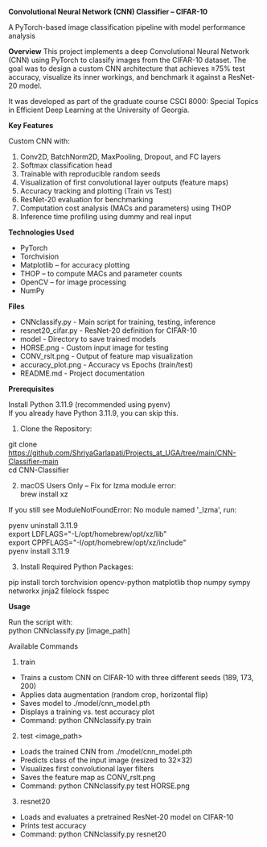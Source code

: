 **Convolutional Neural Network (CNN) Classifier – CIFAR-10**

A PyTorch-based image classification pipeline with model performance analysis

**Overview**
This project implements a deep Convolutional Neural Network (CNN) using PyTorch to classify images from the CIFAR-10 dataset. The goal was to design a custom CNN architecture that achieves ≥75% test accuracy, visualize its inner workings, and benchmark it against a ResNet-20 model.

It was developed as part of the graduate course CSCI 8000: Special Topics in Efficient Deep Learning at the University of Georgia.

**Key Features**

Custom CNN with:

1. Conv2D, BatchNorm2D, MaxPooling, Dropout, and FC layers
2. Softmax classification head
3. Trainable with reproducible random seeds
4. Visualization of first convolutional layer outputs (feature maps)
5. Accuracy tracking and plotting (Train vs Test)
6. ResNet-20 evaluation for benchmarking
7. Computation cost analysis (MACs and parameters) using THOP
8. Inference time profiling using dummy and real input

**Technologies Used**

* PyTorch
* Torchvision
* Matplotlib – for accuracy plotting
* THOP – to compute MACs and parameter counts
* OpenCV – for image processing
* NumPy

**Files**

* CNNclassify.py - Main script for training, testing, inference<br>
* resnet20_cifar.py - ResNet-20 definition for CIFAR-10<br>
* model - Directory to save trained models<br>
* HORSE.png - Custom input image for testing<br>
* CONV_rslt.png - Output of feature map visualization<br>
* accuracy_plot.png - Accuracy vs Epochs (train/test)<br>
* README.md - Project documentation<br>


**Prerequisites**

Install Python 3.11.9 (recommended using pyenv)<br>
If you already have Python 3.11.9, you can skip this.<br>

1. Clone the Repository:<br>

git clone https://github.com/ShriyaGarlapati/Projects_at_UGA/tree/main/CNN-Classifier-main<br>
cd CNN-Classifier<br>

2. macOS Users Only – Fix for lzma module error:<br>
brew install xz<br>

If you still see ModuleNotFoundError: No module named '_lzma', run:<br>

pyenv uninstall 3.11.9<br>
export LDFLAGS="-L/opt/homebrew/opt/xz/lib"<br>
export CPPFLAGS="-I/opt/homebrew/opt/xz/include"<br>
pyenv install 3.11.9<br>

3. Install Required Python Packages:<br>

pip install torch torchvision opencv-python matplotlib thop numpy sympy<br> networkx jinja2 filelock fsspec <br>



**Usage**

Run the script with:<br>
python CNNclassify.py <command> [image_path]<br>

Available Commands<br>

1. train<br>

* Trains a custom CNN on CIFAR-10 with three different seeds (189, 173, 200)<br>
* Applies data augmentation (random crop, horizontal flip)<br>
* Saves model to ./model/cnn_model.pth<br>
* Displays a training vs. test accuracy plot<br>
* Command: python CNNclassify.py train<br>

2. test <image_path><br>

* Loads the trained CNN from ./model/cnn_model.pth<br>
* Predicts class of the input image (resized to 32×32)<br>
* Visualizes first convolutional layer filters<br>
* Saves the feature map as CONV_rslt.png<br>
* Command: python CNNclassify.py test HORSE.png<br>

3. resnet20<br>

* Loads and evaluates a pretrained ResNet-20 model on CIFAR-10<br>
* Prints test accuracy<br>
* Command: python CNNclassify.py resnet20<br>